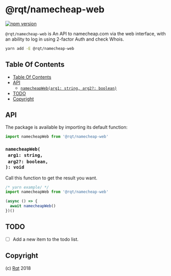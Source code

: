# @rqt/namecheap-web

[![npm version](https://badge.fury.io/js/@rqt/namecheap-web.svg)](https://npmjs.org/package/@rqt/namecheap-web)

`@rqt/namecheap-web` is An API to namecheap.com via the web interface, with an ability to log in using 2-factor Auth and check Whois.

```sh
yarn add -E @rqt/namecheap-web
```

## Table Of Contents

- [Table Of Contents](#table-of-contents)
- [API](#api)
  * [`namecheapWeb(arg1: string, arg2?: boolean)`](#mynewpackagearg1-stringarg2-boolean-void)
- [TODO](#todo)
- [Copyright](#copyright)

## API

The package is available by importing its default function:

```js
import namecheapWeb from '@rqt/namecheap-web'
```

### `namecheapWeb(`<br/>&nbsp;&nbsp;`arg1: string,`<br/>&nbsp;&nbsp;`arg2?: boolean,`<br/>`): void`

Call this function to get the result you want.

```js
/* yarn example/ */
import namecheapWeb from '@rqt/namecheap-web'

(async () => {
  await namecheapWeb()
})()
```

## TODO

- [ ] Add a new item to the todo list.

## Copyright

(c) [Rqt][1] 2018

[1]: https://rqt.biz
